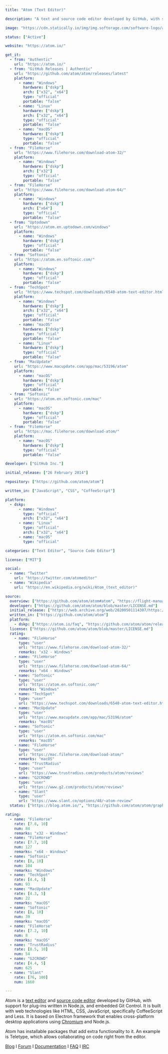 ```yaml
---
title: "Atom (Text Editor)"

description: "A text and source code editor developed by GitHub, with support for plug-ins written in Node.js, and embedded Git Control"

image: "https://cdn.statically.io/img/img.softorage.com/software-logo/atom-text-editor.png?h=64"

status: ["Active"]

website: "https://atom.io/"

get_it:
  - from: "Authentic"
    url: "https://atom.io/"
  - from: "GitHub Releases | Authentic"
    url: "https://github.com/atom/atom/releases/latest"
    platform:
      - name: "Windows"
        hardware: ["dskp"]
        arch: ["x32", "x64"]
        type: "official"
        portable: "false"
      - name: "Linux"
        hardware: ["dskp"]
        arch: ["x32", "x64"]
        type: "official"
        portable: "false"
      - name: "macOS"
        hardware: ["dskp"]
        type: "official"
        portable: "false"
  - from: "FileHorse"
    url: "https://www.filehorse.com/download-atom-32/"
    platform:
      - name: "Windows"
        hardware: ["dskp"]
        arch: ["x32"]
        type: "official"
        portable: "false"
  - from: "FileHorse"
    url: "https://www.filehorse.com/download-atom-64/"
    platform:
      - name: "Windows"
        hardware: ["dskp"]
        arch: ["x64"]
        type: "official"
        portable: "false"
  - from: "Uptodown"
    url: "https://atom.en.uptodown.com/windows"
    platform:
      - name: "Windows"
        hardware: ["dskp"]
        type: "official"
        portable: "false"
  - from: "Softonic"
    url: "https://atom.en.softonic.com/"
    platform:
      - name: "Windows"
        hardware: ["dskp"]
        type: "official"
        portable: "false"
  - from: "TechSpot"
    url: "https://www.techspot.com/downloads/6540-atom-text-editor.html"
    platform:
      - name: "Windows"
        hardware: ["dskp"]
        arch: ["x32", "x64"]
        type: "official"
        portable: "false"
      - name: "macOS"
        hardware: ["dskp"]
        type: "official"
        portable: "false"
      - name: "Linux"
        hardware: ["dskp"]
        type: "official"
        portable: "false"
  - from: "MacUpdate"
    url: "https://www.macupdate.com/app/mac/53196/atom"
    platform:
      - name: "macOS"
        hardware: ["dskp"]
        type: "official"
        portable: "false"
  - from: "Softonic"
    url: "https://atom.en.softonic.com/mac"
    platform:
      - name: "macOS"
        hardware: ["dskp"]
        type: "official"
        portable: "false"
  - from: "FileHorse"
    url: "https://mac.filehorse.com/download-atom/"
    platform:
      - name: "macOS"
        hardware: ["dskp"]
        type: "official"
        portable: "false"

developer: ["GitHub Inc."]

initial_release: ["26 February 2014"]

repository: ["https://github.com/atom/atom"]

written_in: ["JavaScript", "CSS", "CoffeeScript"]

platform:
  - dskp:
      - name: "Windows"
        type: "official"
        arch: ["x32", "x64"]
      - name: "Linux"
        type: "official"
        arch: ["x32", "x64"]
      - name: "macOS"
        type: "official"

categories: ["Text Editor", "Source Code Editor"]

license: ["MIT"]

social:
  - name: "Twitter"
    url: "https://twitter.com/atomeditor"
  - name: "Wikipedia"
    url: "https://en.wikipedia.org/wiki/Atom_(text_editor)"

source:
  overview: ["https://github.com/atom/atom#atom", "https://flight-manual.atom.io/hacking-atom/sections/tools-of-the-trade/", "https://web.archive.org/web/20200423054056/https://atom.io/faq", "https://github.com/electron/electron", "https://discuss.atom.io/t/irc-channel-for-discussing-atom/8839/4"]
  developer: ["https://github.com/atom/atom/blob/master/LICENSE.md"]
  initial_release: ["https://web.archive.org/web/20200501114307/https://github.com/atom/atom/releases/tag/v1.0.0", "https://blog.atom.io/2015/06/25/atom-1-0.html"]
  written_in: ["https://github.com/atom/atom"]
  platform:
    - dskp: ["https://atom.io/faq", "https://github.com/atom/atom/releases/"]
  license: ["https://github.com/atom/atom/blob/master/LICENSE.md"]
  rating:
    - name: "FileHorse"
      type: "user"
      url: "https://www.filehorse.com/download-atom-32/"
      remarks: "x32 - Windows"
    - name: "FileHorse"
      type: "user"
      url: "https://www.filehorse.com/download-atom-64/"
      remarks: "x64 - Windows"
    - name: "Softonic"
      type: "user"
      url: "https://atom.en.softonic.com/"
      remarks: "Windows"
    - name: "TechSpot"
      type: "user"
      url: "https://www.techspot.com/downloads/6540-atom-text-editor.html"
    - name: "MacUpdate"
      type: "user"
      url: "https://www.macupdate.com/app/mac/53196/atom"
      remarks: "macOS"
    - name: "Softonic"
      type: "user"
      url: "https://atom.en.softonic.com/mac"
      remarks: "macOS"
    - name: "FileHorse"
      type: "user"
      url: "https://mac.filehorse.com/download-atom/"
      remarks: "macOS"
    - name: "TrustRadius"
      type: "user"
      url: "https://www.trustradius.com/products/atom/reviews"
    - name: "G2CROWD"
      type: "user"
      url: "https://www.g2.com/products/atom/reviews"
    - name: "Slant"
      type: "user"
      url: "https://www.slant.co/options/48/~atom-review"
  status: ["https://blog.atom.io/", "https://github.com/atom/atom/graphs/contributors"]

rating:
  - name: "FileHorse"
    rate: [7.8, 10]
    num: 84
    remarks: "x32 - Windows"
  - name: "FileHorse"
    rate: [7.7, 10]
    num: 127
    remarks: "x64 - Windows"
  - name: "Softonic"
    rate: [8, 10]
    num: 104
    remarks: "Windows"
  - name: "TechSpot"
    rate: [4.4, 5]
    num: 93
  - name: "MacUpdate"
    rate: [4.3, 5]
    num: 22
    remarks: "macOS"
  - name: "Softonic"
    rate: [8, 10]
    num: 39
    remarks: "macOS"
  - name: "FileHorse"
    rate: [7.2, 10]
    num: 8
    remarks: "macOS"
  - name: "TrustRadius"
    rate: [8.5, 10]
    num: 54
  - name: "G2CROWD"
    rate: [4.4, 5]
    num: 625
  - name: "Slant"
    rate: [76, 100]
    num: 1660

---
```

  Atom is a [text editor](/categories/text-editor/) and [source code editor](/categories/source-code-editor/) developed by GitHub, with support for plug-ins written in Node.js, and embedded Git Control. It is built with web technologies like HTML, CSS, JavaScript, specifically CoffeeScript and Less. It is based on Electron framework that enables cross-platform desktop applications using [Chromium](/software/chromium-web-browser/) and Node.js.
  
  Atom has installable packages that add extra functionality to it. An example is Teletype, which allows collaborating on code right from the editor.
  
  [Blog](https://blog.atom.io/) I [Forum](https://discuss.atom.io/) I [Documentation](https://atom.io/docs) I [FAQ](https://atom.io/faq) I [IRC](https://webchat.freenode.net/?channels=atom)
